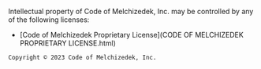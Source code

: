 Intellectual property of Code of Melchizedek, Inc. may be controlled by any of the following licenses:

- [Code of Melchizedek Proprietary License](CODE OF MELCHIZEDEK PROPRIETARY LICENSE.html)

`Copyright © 2023 Code of Melchizedek, Inc.`
